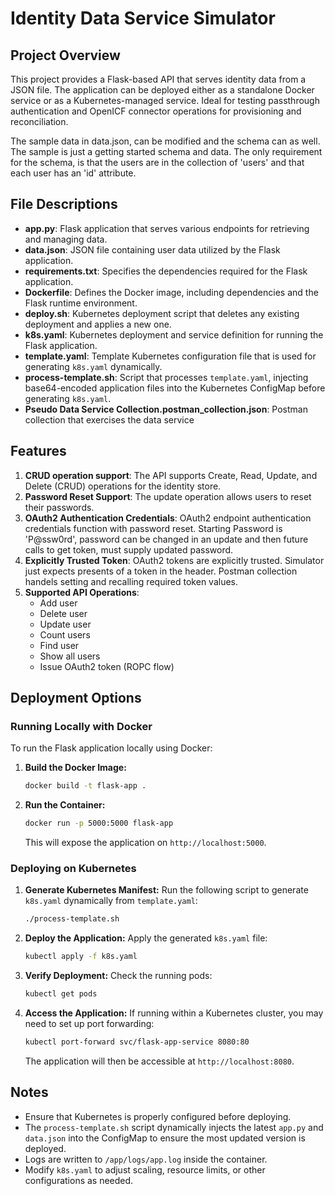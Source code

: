 # Identity Data Service Simulator

## Project Overview
This project provides a Flask-based API that serves identity data from a JSON file. The application can be deployed either as a standalone Docker service or as a Kubernetes-managed service.  Ideal for testing passthrough authentication and OpenICF connector operations for provisioning and reconciliation.

The sample data in data.json, can be modified and the schema can as well.  The sample is just a getting started schema and data.  The only requirement for the schema, is that the users are in the collection of 'users' and that each user has an 'id' attribute.

## File Descriptions

- **app.py**: Flask application that serves various endpoints for retrieving and managing data.
- **data.json**: JSON file containing user data utilized by the Flask application.
- **requirements.txt**: Specifies the dependencies required for the Flask application.
- **Dockerfile**: Defines the Docker image, including dependencies and the Flask runtime environment.
- **deploy.sh**: Kubernetes deployment script that deletes any existing deployment and applies a new one.
- **k8s.yaml**: Kubernetes deployment and service definition for running the Flask application.
- **template.yaml**: Template Kubernetes configuration file that is used for generating `k8s.yaml` dynamically.
- **process-template.sh**: Script that processes `template.yaml`, injecting base64-encoded application files into the Kubernetes ConfigMap before generating `k8s.yaml`.
- **Pseudo Data Service Collection.postman_collection.json**: Postman collection that exercises the data service

## Features

1. **CRUD operation support**: The API supports Create, Read, Update, and Delete (CRUD) operations for the identity store.
2. **Password Reset Support**: The update operation allows users to reset their passwords.
3. **OAuth2 Authentication Credentials**: OAuth2 endpoint authentication credentials function with password reset. Starting Password is 'P@ssw0rd', password can be changed in an update and then future calls to get token, must supply updated password.
4. **Explicitly Trusted Token**:  OAuth2 tokens are explicitly trusted. Simulator just expects presents of a token in the header.  Postman collection handels setting and recalling required token values.
5. **Supported API Operations**:
   - Add user
   - Delete user
   - Update user
   - Count users
   - Find user
   - Show all users
   - Issue OAuth2 token (ROPC flow)



## Deployment Options

### Running Locally with Docker
To run the Flask application locally using Docker:

1. **Build the Docker Image:**
   ```sh
   docker build -t flask-app .
   ```

2. **Run the Container:**
   ```sh
   docker run -p 5000:5000 flask-app
   ```
   This will expose the application on `http://localhost:5000`.

### Deploying on Kubernetes

1. **Generate Kubernetes Manifest:**
   Run the following script to generate `k8s.yaml` dynamically from `template.yaml`:
   ```sh
   ./process-template.sh
   ```

2. **Deploy the Application:**
   Apply the generated `k8s.yaml` file:
   ```sh
   kubectl apply -f k8s.yaml
   ```

3. **Verify Deployment:**
   Check the running pods:
   ```sh
   kubectl get pods
   ```
   
4. **Access the Application:**
   If running within a Kubernetes cluster, you may need to set up port forwarding:
   ```sh
   kubectl port-forward svc/flask-app-service 8080:80
   ```
   The application will then be accessible at `http://localhost:8080`.

## Notes
- Ensure that Kubernetes is properly configured before deploying.
- The `process-template.sh` script dynamically injects the latest `app.py` and `data.json` into the ConfigMap to ensure the most updated version is deployed.
- Logs are written to `/app/logs/app.log` inside the container.
- Modify `k8s.yaml` to adjust scaling, resource limits, or other configurations as needed.
